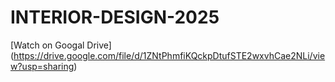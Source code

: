 # INTERIOR-DESIGN-2025
[Watch on Googal Drive] (https://drive.google.com/file/d/1ZNtPhmfiKQckpDtufSTE2wxvhCae2NLi/view?usp=sharing)

